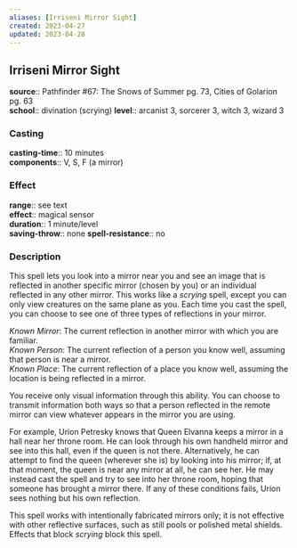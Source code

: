 ```yaml
---
aliases: [Irriseni Mirror Sight]
created: 2023-04-27
updated: 2023-04-28
---
```


## Irriseni Mirror Sight

**source**:: Pathfinder \#67: The Snows of Summer pg. 73, Cities of Golarion pg. 63  
**school**:: divination (scrying)
**level**:: arcanist 3, sorcerer 3, witch 3, wizard 3

### Casting

**casting-time**:: 10 minutes  
**components**:: V, S, F (a mirror)

### Effect

**range**:: see text  
**effect**:: magical sensor  
**duration**:: 1 minute/level  
**saving-throw**:: none
**spell-resistance**:: no

### Description

This spell lets you look into a mirror near you and see an image that is reflected in another specific mirror (chosen by you) or an individual reflected in any other mirror. This works like a *scrying* spell, except you can only view creatures on the same plane as you. Each time you cast the spell, you can choose to see one of three types of reflections in your mirror.  
  
*Known Mirror*: The current reflection in another mirror with which you are familiar.  
*Known Person*: The current reflection of a person you know well, assuming that person is near a mirror.  
*Known Place*: The current reflection of a place you know well, assuming the location is being reflected in a mirror.  
  
You receive only visual information through this ability. You can choose to transmit information both ways so that a person reflected in the remote mirror can view whatever appears in the mirror you are using.  
  
For example, Urion Petresky knows that Queen Elvanna keeps a mirror in a hall near her throne room. He can look through his own handheld mirror and see into this hall, even if the queen is not there. Alternatively, he can attempt to find the queen (wherever she is) by looking into his mirror; if, at that moment, the queen is near any mirror at all, he can see her. He may instead cast the spell and try to see into her throne room, hoping that someone has brought a mirror there. If any of these conditions fails, Urion sees nothing but his own reflection.  
  
This spell works with intentionally fabricated mirrors only; it is not effective with other reflective surfaces, such as still pools or polished metal shields. Effects that block *scrying* block this spell.
